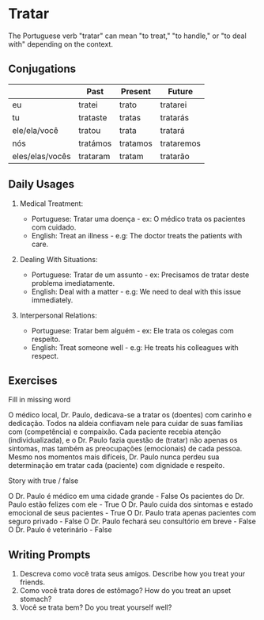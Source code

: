 # Tratar

The Portuguese verb "tratar" can mean "to treat," "to handle," or "to deal with" depending on the context.

## Conjugations

|                 | Past     | Present  | Future     |
| --------------- | -------- | -------- | ---------- |
| eu              | tratei   | trato    | tratarei   |
| tu              | trataste | tratas   | tratarás   |
| ele/ela/você    | tratou   | trata    | tratará    |
| nós             | tratámos | tratamos | trataremos |
| eles/elas/vocês | trataram | tratam   | tratarão   |

## Daily Usages

1. Medical Treatment:

   - Portuguese: Tratar uma doença - ex: O médico trata os pacientes com cuidado.
   - English: Treat an illness - e.g: The doctor treats the patients with care.

2. Dealing With Situations:

   - Portuguese: Tratar de um assunto - ex: Precisamos de tratar deste problema imediatamente.
   - English: Deal with a matter - e.g: We need to deal with this issue immediately.

3. Interpersonal Relations:

   - Portuguese: Tratar bem alguém - ex: Ele trata os colegas com respeito.
   - English: Treat someone well - e.g: He treats his colleagues with respect.

## Exercises

Fill in missing word

O médico local, Dr. Paulo, dedicava-se a tratar os (doentes) com carinho e dedicação. Todos na aldeia confiavam nele para cuidar de suas famílias com (competência) e compaixão. Cada paciente recebia atenção (individualizada), e o Dr. Paulo fazia questão de (tratar) não apenas os sintomas, mas também as preocupações (emocionais) de cada pessoa. Mesmo nos momentos mais difíceis, Dr. Paulo nunca perdeu sua determinação em tratar cada (paciente) com dignidade e respeito.

Story with true / false

O Dr. Paulo é médico em uma cidade grande - False
Os pacientes do Dr. Paulo estão felizes com ele - True
O Dr. Paulo cuida dos sintomas e estado emocional de seus pacientes - True
O Dr. Paulo trata apenas pacientes com seguro privado - False
O Dr. Paulo fechará seu consultório em breve - False
O Dr. Paulo é veterinário - False

## Writing Prompts

1. Descreva como você trata seus amigos. Describe how you treat your friends.
2. Como você trata dores de estômago? How do you treat an upset stomach?
3. Você se trata bem? Do you treat yourself well?
